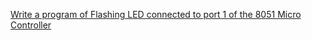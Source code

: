<a href="http://ebootathon.com/labs/beta/ec/MicroprocessorAndMicrocontrollerLab/exp1/">Write a program of Flashing LED connected to port 1 of the 8051 Micro Controller</a>